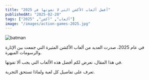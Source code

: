 ```yaml
---
title: "أفضل ألعاب الأكشن التي لا تفوتها في 2025"
publishedAt: "2025-02-20"
tags: ["ألعاب", "أكشن", "2025"]
image: "/images/action-games-2025.jpg"
---
```

![batman](/company.jpg)

في عام 2025، صدرت العديد من ألعاب الأكشن المثيرة التي جمعت بين الإثارة والرسومات المبهرة.

في هذا المقال، نعرض لكم أفضل هذه الألعاب التي يجب ألا تفوتها.

تعرف على تفاصيل كل لعبة ولماذا تستحق التجربة.
